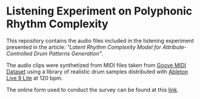 # Listening Experiment on Polyphonic Rhythm Complexity

This repository contains the audio files included in the listening experiment presented in the article: _"Latent Rhythm Complexity Model for
Attribute-Controlled Drum Patterns Generation"_.

The audio clips were synthetized from MIDI files taken from [Goove MIDI Dataset](https://magenta.tensorflow.org/datasets/groove) using a library of realistic drum samples distributed with [Ableton Live 9 Lite](https://www.ableton.com/en/) at 120 bpm.

The online form used to conduct the survey can be found at this [link](https://forms.office.com/r/nccS1YJEQb).
